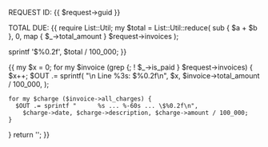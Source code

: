 REQUEST ID: {{ $request->guid }}

TOTAL DUE:  {{
  require List::Util;
  my $total = List::Util::reduce(
    sub { $a + $b },
    0, map { $_->total_amount } $request->invoices
  );

  sprintf '$%0.2f', $total / 100_000;
}}

{{
  my $x = 0;
  for my $invoice (grep {; ! $_->is_paid } $request->invoices) {
    $x++;
    $OUT .= sprintf(
      "\n    Line %3s: \$%0.2f\n",
      $x,
      $invoice->total_amount / 100_000,
    );

    for my $charge ($invoice->all_charges) {
      $OUT .= sprintf "      %s ... %-60s ... \$%0.2f\n",
        $charge->date, $charge->description, $charge->amount / 100_000;
    }
  }
  return '';
}}
